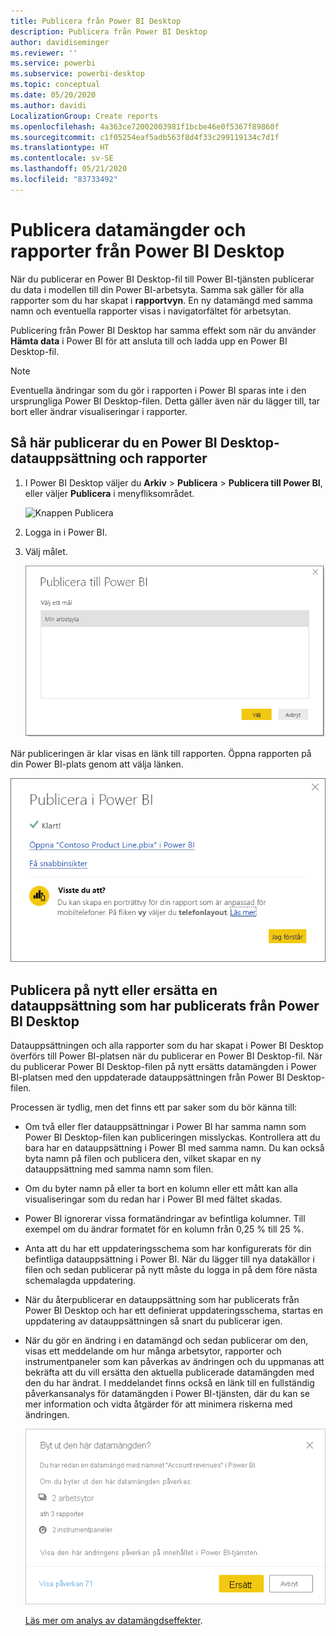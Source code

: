 ```yaml
---
title: Publicera från Power BI Desktop
description: Publicera från Power BI Desktop
author: davidiseminger
ms.reviewer: ''
ms.service: powerbi
ms.subservice: powerbi-desktop
ms.topic: conceptual
ms.date: 05/20/2020
ms.author: davidi
LocalizationGroup: Create reports
ms.openlocfilehash: 4a363ce72002003981f1bcbe46e0f5367f89860f
ms.sourcegitcommit: c1f05254eaf5adb563f8d4f33c299119134c7d1f
ms.translationtype: HT
ms.contentlocale: sv-SE
ms.lasthandoff: 05/21/2020
ms.locfileid: "83733492"
---
```

# <a name="publish-datasets-and-reports-from-power-bi-desktop"></a>Publicera datamängder och rapporter från Power BI Desktop
När du publicerar en Power BI Desktop-fil till Power BI-tjänsten publicerar du data i modellen till din Power BI-arbetsyta. Samma sak gäller för alla rapporter som du har skapat i **rapportvyn**. En ny datamängd med samma namn och eventuella rapporter visas i navigatorfältet för arbetsytan.

Publicering från Power BI Desktop har samma effekt som när du använder **Hämta data** i Power BI för att ansluta till och ladda upp en Power BI Desktop-fil.

> [!NOTE]
> Eventuella ändringar som du gör i rapporten i Power BI sparas inte i den ursprungliga Power BI Desktop-filen. Detta gäller även när du lägger till, tar bort eller ändrar visualiseringar i rapporter.
> 
> 

## <a name="to-publish-a-power-bi-desktop-dataset-and-reports"></a>Så här publicerar du en Power BI Desktop-datauppsättning och rapporter
1. I Power BI Desktop väljer du **Arkiv** \> **Publicera** \> **Publicera till Power BI**, eller väljer **Publicera** i menyfliksområdet.  

   ![Knappen Publicera](media/desktop-upload-desktop-files/pbid_publish_publishbutton.png)

2. Logga in i Power BI.
3. Välj målet.

   ![Välj publiceringsmålet](media/desktop-upload-desktop-files/pbid_publish_select_destination.png)

När publiceringen är klar visas en länk till rapporten. Öppna rapporten på din Power BI-plats genom att välja länken.

![Dialogruta som anger att publiceringen lyckades](media/desktop-upload-desktop-files/pbid_publish_success.png)

## <a name="republish-or-replace-a-dataset-published-from-power-bi-desktop"></a>Publicera på nytt eller ersätta en datauppsättning som har publicerats från Power BI Desktop
Datauppsättningen och alla rapporter som du har skapat i Power BI Desktop överförs till Power BI-platsen när du publicerar en Power BI Desktop-fil. När du publicerar Power BI Desktop-filen på nytt ersätts datamängden i Power BI-platsen med den uppdaterade datauppsättningen från Power BI Desktop-filen.

Processen är tydlig, men det finns ett par saker som du bör känna till:

* Om två eller fler datauppsättningar i Power BI har samma namn som Power BI Desktop-filen kan publiceringen misslyckas. Kontrollera att du bara har en datauppsättning i Power BI med samma namn. Du kan också byta namn på filen och publicera den, vilket skapar en ny datauppsättning med samma namn som filen.
* Om du byter namn på eller ta bort en kolumn eller ett mått kan alla visualiseringar som du redan har i Power BI med fältet skadas. 
* Power BI ignorerar vissa formatändringar av befintliga kolumner. Till exempel om du ändrar formatet för en kolumn från 0,25 % till 25 %.
* Anta att du har ett uppdateringsschema som har konfigurerats för din befintliga datauppsättning i Power BI. När du lägger till nya datakällor i filen och sedan publicerar på nytt måste du logga in på dem före nästa schemalagda uppdatering.
* När du återpublicerar en datauppsättning som har publicerats från Power BI Desktop och har ett definierat uppdateringsschema, startas en uppdatering av datauppsättningen så snart du publicerar igen.
* När du gör en ändring i en datamängd och sedan publicerar om den, visas ett meddelande om hur många arbetsytor, rapporter och instrumentpaneler som kan påverkas av ändringen och du uppmanas att bekräfta att du vill ersätta den aktuella publicerade datamängden med den du har ändrat. I meddelandet finns också en länk till en fullständig påverkansanalys för datamängden i Power BI-tjänsten, där du kan se mer information och vidta åtgärder för att minimera riskerna med ändringen.

   ![Varning om effekten av att publicera om en datamängd](media/desktop-upload-desktop-files/pbid-dataset-impact-analysis-desktop-warning.png)

   [Läs mer om analys av datamängdseffekter](../collaborate-share/service-dataset-impact-analysis.md).